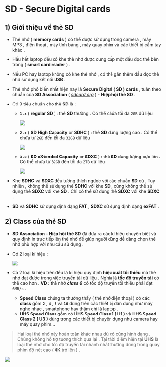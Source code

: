 # SD - Secure Digital cards
## **1) Giới thiệu về thẻ SD**
- Thẻ nhớ ( **memory cards** ) có thể được sử dụng trong camera , máy MP3 , điện thoại , máy tính bảng , máy quay phim và các thiết bị cầm tay khác .
- Hầu hết laptop đều có khe thẻ nhớ được cung cấp một đầu đọc thẻ bên trong ( **smart card reader** ) .
- Nếu PC hay laptop không có khe thẻ nhớ , có thể gắn thêm đầu đọc thẻ nhớ sử dụng kết nối **USB** .
- Thẻ nhớ phổ biến nhất hiện nay là **Secure Digital ( SD ) cards** , tuân theo chuẩn của **SD Association** ( [*sdcard.org*](sdcard.org) ) - **Hiệp hội thẻ SD** .
- Có 3 tiêu chuẩn cho thẻ **SD** là : 
    - **`1.x`** ( **regular SD** ) : thẻ **SD** thường . Có thể chứa tối đa `2GB` dữ liệu

        <img src=https://i.imgur.com/SCYmun6.png>

    - **`2.x`** ( **SD High Capacity** or **SDHC** ) : thẻ **SD** dung lượng cao . Có thể chứa từ `2GB` đến tối đa `32GB` dữ liệu

        <img src=https://i.imgur.com/XjRpmm5.png>

    - **`3.x`** ( **SD eXtended Capacity** or **SDXC** ) : thẻ **SD** dung lượng cực lớn . Có thể chứa từ `32GB` đến tối đa `2TB` dữ liệu

        <img src=https://i.imgur.com/YwyJ7mO.png>

- Khe **SDHC** và **SDXC** đều tương thích ngược với các chuẩn **SD** cũ . Tuy nhiên , không thể sử dụng thẻ **SDHC** với khe **SD** , cũng không thể sử dụng thẻ **SDXC** với khe **SD** . Chỉ có thể sử dụng thẻ **SDXC** với khe **SDXC** .
- **SD** và **SDHC** sử dụng định dạng **FAT** , **SDXC** sử dụng định dạng **exFAT** .
## **2) Class của thẻ SD**
- **SD Association - Hiệp hội thẻ SD** đã đưa ra các kí hiệu chuyên biệt và quy định in trực tiếp lên thẻ nhớ để giúp người dùng dễ dàng chọn thẻ nhớ phù hợp với nhu cầu sử dụng .
- Có 2 loại kí hiệu :

    <img src=https://i.imgur.com/q8mZWFk.png>

- Cả 2 loại kí hiệu trên đều là kí hiệu quy định **hiệu xuất tối thiểu** mà thẻ nhớ đạt được trong việc truyền tải dữ liệu . Nghĩa là **tốc độ truyền tải** có thể cao hơn . **VD :** thẻ nhớ ***class 6*** có tốc độ truyền tối thiểu phải đạt `6MB/s` .
    - **Speed Class** chúng ta thường thấy ( thẻ nhớ điện thoại ) có các **class** gồm **`2`** , **`4`** , **`6`** và **`10`** dùng trên các thiết bị dân dụng như máy nghe nhạc , smartphone hay thậm chí là laptop .
    - **UHS Speed Class** gồm có **UHS Speed Class 1 ( U1 )** và **UHS Speed Class 2 ( U3 )** dùng trong các thiết bị chuyên dụng như camera hay máy quay phim...
> Hai loại thẻ nhớ này hoàn toàn khác nhau dù có cùng hình dạng . Chúng không hỗ trợ tương thích qua lại . Tại thời điểm hiện tại **UHS** là loại thẻ nhớ cho tốc độ truyền tải nhanh nhất thường dùng trong quay phim độ nét cao ( **4K** trở lên ) .

<img src=https://i.imgur.com/OnzEO4I.png>